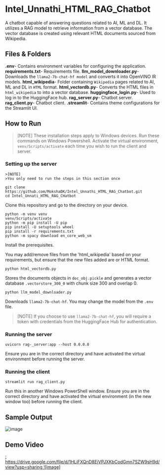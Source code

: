 # Intel_Unnathi_HTML_RAG_Chatbot
A chatbot capable of answering questions related to AI, ML and DL. It utilizes a RAG model to retrieve information from a vector database. The vector database is created using relevant HTML documents sourced from Wikipedia. 

## Files & Folders
**.env**- Contains environment variables for configuring the application.
**requirements.txt**- Requirements file.
**llm_model_downloader.py**- Downloads the `llama2-7b-chat-hf model` and converts it into OpenVINO IR models.
**html_wikipedia**- Folder containing `Wikipedia` pages related to AI, ML and DL in `HTML` format.
**html_vectordb.py**- Converts the HTML files in `html_wikipedia` to into a vector database.
**huggingface_login.py**- Used to log in to the HuggingFace hub.
**rag_server.py**- Chatbot server.
**rag_client.py**- Chatbot client.
**.streamlit**- Contains theme configurations for the Streamlit UI.

## How to Run
>[NOTE]
>These installation steps apply to Windows devices.
>Run these commands on Windows Powershell.
>Activate the virtual environment, `venv/Scripts/activate` each time you wish to run the client and server.

### Setting up the server
```
>[NOTE]
>You only need to run the steps in this section once
````
```
git clone https://github.com/MokshaDK/Intel_Unnathi_HTML_RAG_Chatbot.git
cd Intel_Unnati_HTML_RAG_CHatbot
```
Clone this repository and go to the directory on your device.
```
python -m venv venv
venv/Scripts/activate
python -m pip install -U pip
pip install -U setuptools wheel
pip install -r requirements.txt
python -m spacy download en_core_web_sm
```
Install the prerequisites.

You may add/remove files from the 'html_wikipedia' based on your requirements, but ensure that the new files added are or HTML format.
```
python html_vectordb.py
```
Stores the documents objects in `doc_obj.pickle` and generates a vector database `.vectorstore_300_0` with chunk size 300 and overlap 0.
```
python llm_model_downloader.py
```
Downloads `llama2-7b-chat-hf`. You may change the model from the `.env` file.
>[NOTE]
>If you choose to use `llama2-7b-chat-hf`, you will require a token with credentials from the HuggingFace Hub for authentication.

### Running the server
```
uvicorn rag-_server:app --host 0.0.0.0
```
Ensure you are in the correct directory and have activated the virtual environment before running the server.

### Running the client
```
streamlit run rag_client.py
```
Run this in another Windows PowerShell window.
Ensure you are in the correct directory and have activated the virtual environment (in the new window too) before running the client.

## Sample Output
![image](https://github.com/MokshaDK/Intel_Unnathi_HTML_RAG_Chatbot/assets/141493495/cedd4b60-364b-46a7-91d5-924d9007f71d)

## Demo Video
[: https://drive.google.com/file/d/1HLiFXQnD8EjVPJXKbCodGmn7SZW9sH9d/view?usp=sharing ![image]](https://github.com/MokshaDK/Intel_Unnathi_HTML_RAG_Chatbot/assets/141493495/3fe5adf3-4cf8-4d40-9e88-7b36d3614163)



